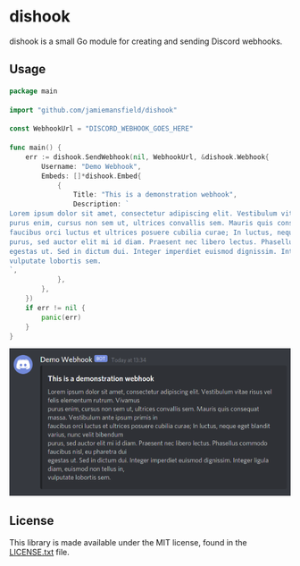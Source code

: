 dishook
===

dishook is a small Go module for creating and sending Discord webhooks.

## Usage

```go
package main

import "github.com/jamiemansfield/dishook"

const WebhookUrl = "DISCORD_WEBHOOK_GOES_HERE"

func main() {
	err := dishook.SendWebhook(nil, WebhookUrl, &dishook.Webhook{
		Username: "Demo Webhook",
		Embeds: []*dishook.Embed{
			{
				Title: "This is a demonstration webhook",
				Description: `
Lorem ipsum dolor sit amet, consectetur adipiscing elit. Vestibulum vitae risus vel felis elementum rutrum. Vivamus
purus enim, cursus non sem ut, ultrices convallis sem. Mauris quis consequat massa. Vestibulum ante ipsum primis in
faucibus orci luctus et ultrices posuere cubilia curae; In luctus, neque eget blandit varius, nunc velit bibendum
purus, sed auctor elit mi id diam. Praesent nec libero lectus. Phasellus commodo faucibus nisl, eu pharetra dui
egestas ut. Sed in dictum dui. Integer imperdiet euismod dignissim. Integer ligula diam, euismod non tellus in,
vulputate lobortis sem. 
`,
			},
		},
	})
	if err != nil {
		panic(err)
	}
}
```

![Screenshot demonstrating above example](README_example.png)

## License

This library is made available under the MIT license, found in the [LICENSE.txt]
file.

[LICENSE.txt]: ./LICENSE.txt
